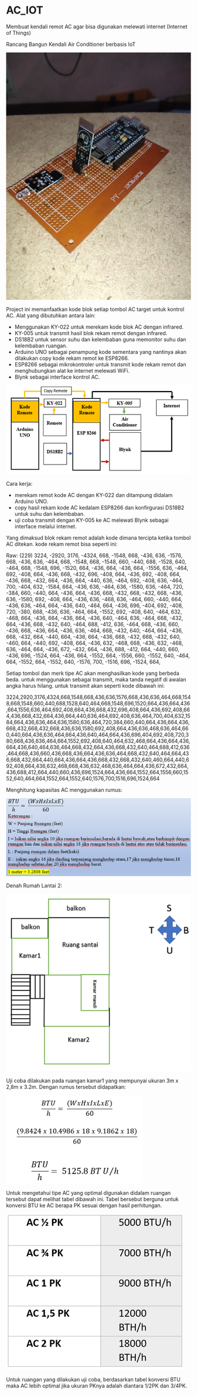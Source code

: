 # AC_IOT
Membuat kendali remot AC agar bisa digunakan melewati internet (Internet of Things)

Rancang Bangun Kendali Air Conditioner berbasis IoT

![image.png](https://github.com/Hendra92510/AC_IOT/blob/main/Dokumentasi/alat%20jadi.png)

Project ini memanfaatkan kode blok setiap tombol AC target untuk kontrol AC. 
Alat yang dibutuhkan antara lain:
- Menggunakan KY-022 untuk merekam kode blok AC dengan infrared.
- KY-005 untuk transmit hasil blok rekam remot dengan infrared.
- DS18B2 untuk sensor suhu dan kelembaban guna memonitor suhu dan kelembaban ruangan.
- Arduino UNO sebagai penampung kode sementara yang nantinya akan dilakukan copy kode rekam remot ke ESP8266.
- ESP8266 sebagai mikrokontroler untuk transmit kode rekam remot dan menghubungkan alat ke internet melewati WiFi.
- Blynk sebagai interface kontrol AC.

![image.png](https://github.com/Hendra92510/AC_IOT/blob/main/Dokumentasi/blok%20diagram.png)

Cara kerja:
- merekam remot kode AC dengan KY-022 dan ditampung didalam Arduino UNO.
- copy hasil rekam kode AC kedalam ESP8266 dan konfirgurasi DS18B2 untuk suhu dan kelembaban.
- uji coba transmit dengan KY-005 ke AC melewati Blynk sebagai interface melalui internet.

Yang dimaksud blok rekam remot adalah kode dimana tercipta ketika tombol AC ditekan. kode rekam remot bisa seperti ini:

Raw: (229) 3224, -2920, 3176, -4324, 668, -1548, 668, -436, 636, -1576, 668, -436, 636, -464, 668, -1548, 668, -1548, 660, -440, 688, -1528, 640, -464, 668, -1548, 696, -1520, 664, -436, 664, -436, 664, -1556, 636, -464, 692, -408, 664, -436, 668, -432, 696, -408, 664, -436, 692, -408, 664, -436, 668, -432, 664, -436, 664, -440, 636, -464, 692, -408, 636, -464, 700, -404, 632, -1584, 664, -436, 636, -464, 636, -1580, 636, -464, 720, -384, 660, -440, 664, -436, 664, -436, 668, -432, 668, -432, 668, -436, 636, -1580, 692, -408, 664, -436, 636, -468, 636, -464, 660, -440, 664, -436, 636, -464, 664, -436, 640, -464, 664, -436, 696, -404, 692, -408, 720, -380, 668, -436, 636, -464, 664, -1552, 692, -408, 640, -464, 632, -468, 664, -436, 664, -436, 664, -436, 640, -464, 636, -464, 668, -432, 664, -436, 668, -432, 640, -464, 688, -412, 636, -464, 668, -436, 660, -436, 668, -436, 664, -436, 636, -464, 668, -432, 640, -464, 664, -436, 668, -432, 664, -440, 664, -436, 664, -436, 668, -432, 668, -432, 640, -460, 664, -440, 692, -408, 664, -436, 632, -468, 668, -436, 632, -468, 636, -464, 664, -436, 672, -432, 664, -436, 688, -412, 664, -440, 660, -436, 696, -1524, 664, -436, 664, -1552, 664, -1556, 660, -1552, 640, -464, 664, -1552, 664, -1552, 640, -1576, 700, -1516, 696, -1524, 664,

Setiap tombol dan merk tipe AC akan menghasilkan kode yang berbeda beda. untuk menggunakan sebagai transmit, maka tanda negatif di awalan angka harus hilang. untuk transmit akan seperti kode dibawah ini:

3224,2920,3176,4324,668,1548,668,436,636,1576,668,436,636,464,668,1548,668,1548,660,440,688,1528,640,464,668,1548,696,1520,664,436,664,436,664,1556,636,464,692,408,664,436,668,432,696,408,664,436,692,408,664,436,668,432,664,436,664,440,636,464,692,408,636,464,700,404,632,1584,664,436,636,464,636,1580,636,464,720,384,660,440,664,436,664,436,668,432,668,432,668,436,636,1580,692,408,664,436,636,468,636,464,660,440,664,436,636,464,664,436,640,464,664,436,696,404,692,408,720,380,668,436,636,464,664,1552,692,408,640,464,632,468,664,436,664,436,664,436,640,464,636,464,668,432,664,436,668,432,640,464,688,412,636,464,668,436,660,436,668,436,664,436,636,464,668,432,640,464,664,436,668,432,664,440,664,436,664,436,668,432,668,432,640,460,664,440,692,408,664,436,632,468,668,436,632,468,636,464,664,436,672,432,664,436,688,412,664,440,660,436,696,1524,664,436,664,1552,664,1556,660,1552,640,464,664,1552,664,1552,640,1576,700,1516,696,1524,664

Menghitung kapasitas AC menggunakan rumus:

![image.png](https://github.com/Hendra92510/AC_IOT/blob/main/Dokumentasi/rumus.png)

Denah Rumah Lantai 2:

![image.png](https://github.com/Hendra92510/AC_IOT/blob/main/Dokumentasi/Denah%20rumah.png)

Uji coba dilakukan pada ruangan kamar1 yang mempunyai ukuran 3m x 2,8m x 3.2m.
Dengan rumus tersebut didapatkan:

![image.png](https://github.com/Hendra92510/AC_IOT/blob/main/Dokumentasi/hasil%20rumus.png)

Untuk mengetahui tipe AC yang optimal digunakan didalam ruangan tersebut dapat melihat tabel dibawah ini. Tabel bersebut berguna untuk konversi BTU ke AC berapa PK sesuai dengan hasil perhitungan.

![image.png](https://github.com/Hendra92510/AC_IOT/blob/main/Dokumentasi/tabel%20BTU.png)

Untuk ruangan yang dilakukan uji coba, berdasarkan tabel konversi BTU maka AC lebih optimal jika ukuran PKnya adalah diantara 1/2PK dan 3/4PK.
